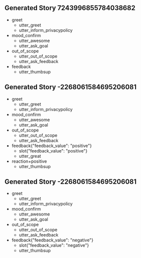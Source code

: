 
## Generated Story 7243996855784038682
* greet
    - utter_greet
    - utter_inform_privacypolicy
* mood_confirm
    - utter_awesome
    - utter_ask_goal
* out_of_scope
    - utter_out_of_scope
    - utter_ask_feedback
* feedback
    - utter_thumbsup

## Generated Story -2268061584695206081
* greet
    - utter_greet
    - utter_inform_privacypolicy
* mood_confirm
    - utter_awesome
    - utter_ask_goal
* out_of_scope
    - utter_out_of_scope
    - utter_ask_feedback
* feedback{"feedback_value": "positive"}
    - slot{"feedback_value": "positive"}
    - utter_great
* reaction+positive
    - utter_thumbsup


## Generated Story -2268061584695206081
* greet
    - utter_greet
    - utter_inform_privacypolicy
* mood_confirm
    - utter_awesome
    - utter_ask_goal
* out_of_scope
    - utter_out_of_scope
    - utter_ask_feedback
* feedback{"feedback_value": "negative"}
    - slot{"feedback_value": "negative"}
    - utter_thumbsup

